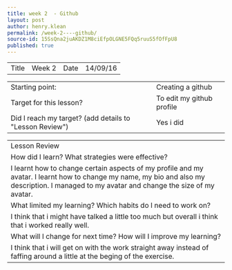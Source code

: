 ```yaml
---
title: week 2  - Github
layout: post
author: henry.klean
permalink: /week-2----github/
source-id: 15SsQna2juAKDZ1M8ciEfpOLGNE5FQq5ruuS5fOfFpU8
published: true
---
```

<table>
  <tr>
    <td>Title</td>
    <td>Week 2</td>
    <td>Date</td>
    <td>14/09/16</td>
  </tr>
</table>


<table>
  <tr>
    <td>Starting point:</td>
    <td>Creating a github</td>
  </tr>
  <tr>
    <td>Target for this lesson?</td>
    <td>To edit my github profile</td>
  </tr>
  <tr>
    <td>Did I reach my target? 
(add details to "Lesson Review")</td>
    <td>Yes i did</td>
  </tr>
</table>


<table>
  <tr>
    <td>Lesson Review</td>
  </tr>
  <tr>
    <td>How did I learn? What strategies were effective? </td>
  </tr>
  <tr>
    <td>I learnt how to change certain aspects of my profile and my avatar. I learnt how to change my name, my bio and also my description. I managed to my avatar and change the size of my avatar.</td>
  </tr>
  <tr>
    <td>What limited my learning? Which habits do I need to work on? </td>
  </tr>
  <tr>
    <td>I think that i might have talked a little too much but overall i think that i worked really well.</td>
  </tr>
  <tr>
    <td>What will I change for next time? How will I improve my learning?</td>
  </tr>
  <tr>
    <td>I think that i will get on with the work straight away instead of faffing around a little at the beging of the exercise. </td>
  </tr>
</table>


